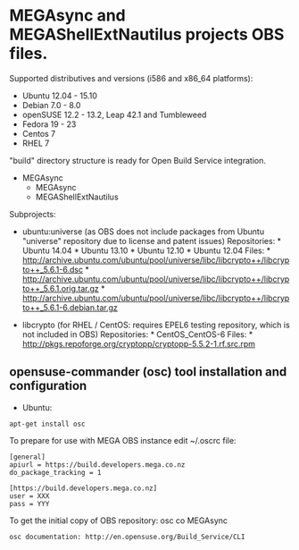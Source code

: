 # MEGAsync and MEGAShellExtNautilus projects OBS files.

Supported distributives and versions (i586 and x86_64 platforms):
* Ubuntu 12.04 - 15.10
* Debian 7.0 - 8.0
* openSUSE 12.2 - 13.2, Leap 42.1 and Tumbleweed
* Fedora 19 - 23
* Centos 7
* RHEL 7

"build" directory structure is ready for Open Build Service integration.

* MEGAsync
    * MEGAsync
    * MEGAShellExtNautilus

Subprojects:
* ubuntu:universe  (as OBS does not include packages from Ubuntu "universe" repository due to license and patent issues)
    Repositories:
        * Ubuntu 14.04
        * Ubuntu 13.10
        * Ubuntu 12.10
        * Ubuntu 12.04
    Files:
        * http://archive.ubuntu.com/ubuntu/pool/universe/libc/libcrypto++/libcrypto++_5.6.1-6.dsc
        * http://archive.ubuntu.com/ubuntu/pool/universe/libc/libcrypto++/libcrypto++_5.6.1.orig.tar.gz
        * http://archive.ubuntu.com/ubuntu/pool/universe/libc/libcrypto++/libcrypto++_5.6.1-6.debian.tar.gz

* libcrypto  (for RHEL / CentOS: requires EPEL6 testing repository, which is not included in OBS)
    Repositories:
        * CentOS_CentOS-6
    Files:
        * http://pkgs.repoforge.org/cryptopp/cryptopp-5.5.2-1.rf.src.rpm


## opensuse-commander (osc) tool installation and configuration

* Ubuntu:
```
apt-get install osc
```

To prepare for use with MEGA OBS instance edit ~/.oscrc file:

```
[general]
apiurl = https://build.developers.mega.co.nz
do_package_tracking = 1
```

```
[https://build.developers.mega.co.nz]
user = XXX
pass = YYY
```

To get the initial copy of OBS repository:
osc co MEGAsync

```
osc documentation: http://en.opensuse.org/Build_Service/CLI
```
